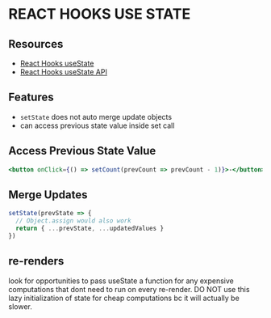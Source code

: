 # REACT HOOKS USE STATE

## Resources

- [React Hooks useState](https://reactjs.org/docs/hooks-state.html)
- [React Hooks useState API](https://reactjs.org/docs/hooks-reference.html#usestate)

## Features

- `setState` does not auto merge update objects
- can access previous state value inside set call

## Access Previous State Value

```jsx
<button onClick={() => setCount(prevCount => prevCount - 1)}>-</button>
```

## Merge Updates

```jsx
setState(prevState => {
  // Object.assign would also work
  return { ...prevState, ...updatedValues }
})
```

## re-renders

look for opportunities to pass useState a function for any expensive computations that dont need to run on every re-render.
DO NOT use this lazy initialization of state for cheap computations bc it will actually be slower.
